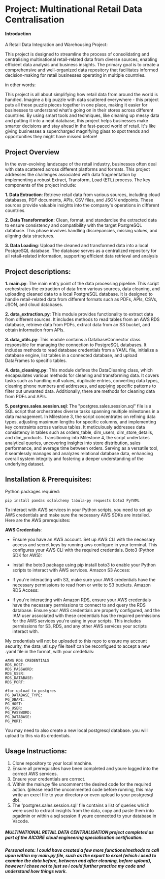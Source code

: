 # Project: Multinational Retail Data Centralisation 

#### Introduction
A Retail Data Integration and Warehousing Project:

This project is designed to streamline the process of consolidating and centralising multinational retail-related data from diverse sources, enabling efficient data analysis and business insights. 
The primary goal is to create a comprehensive and well-organized data repository that facilitates informed decision-making for retail businesses operating in multiple countries.

in other words:

This project is all about simplifying how retail data from around the world is handled. Imagine a big puzzle with data scattered everywhere - this project puts all those puzzle pieces together in one place, making it easier for businesses to understand what's going on in their stores across different countries. By using smart tools and techniques, like cleaning up messy data and putting it into a neat database, this project helps businesses make smarter decisions and stay ahead in the fast-paced world of retail. It's like giving businesses a supercharged magnifying glass to spot trends and opportunities they might have missed before!

## Project Overview
In the ever-evolving landscape of the retail industry, businesses often deal with data scattered across different platforms and formats. This project addresses the challenges associated with data fragmentation by implementing a robust Extract, Transform, Load (ETL) process.
The key components of the project include:

**1. Data Extraction**: Retrieve retail data from various sources, including cloud databases, PDF documents, APIs, CSV files, and JSON endpoints. These sources provide valuable insights into the company's operations in different countries.

**2. Data Transformation**: Clean, format, and standardise the extracted data to ensure consistency and compatibility with the target PostgreSQL database. This phase involves handling discrepancies, missing values, and aligning data structures.

**3. Data Loading**: Upload the cleaned and transformed data into a local PostgreSQL database. The database serves as a centralized repository for all retail-related information, supporting efficient data retrieval and analysis



## Project descriptions:
**1. main.py**: The main entry point of the data processing pipeline. This script orchestrates the extraction of data from various sources, data cleaning, and uploading cleaned data to a local PostgreSQL database. It is designed to handle retail-related data from different formats such as PDFs, APIs, CSVs, JSON, and cloud databases.

**2. data_extraction.py**: This module provides functionality to extract data from different sources. It includes methods to read tables from an AWS RDS database, retrieve data from PDFs, extract data from an S3 bucket, and obtain information from APIs.

**3. data_utils.py**: This module contains a DatabaseConnector class responsible for managing the connection to PostgreSQL databases. It includes methods to read database credentials from a YAML file, initialize a database engine, list tables in a connected database, and upload DataFrames to specific tables.

**4. data_cleaning.py**: This module defines the DataCleaning class, which encapsulates various methods for cleaning and transforming data. It covers tasks such as handling null values, duplicate entries, converting data types, cleaning phone numbers and addresses, and applying specific patterns to filter out unwanted data. Additionally, there are methods for cleaning data from PDFs and APIs.

**5. postgres.sales.session.sql**: The "postgres.sales.session.sql" file is a SQL script that orchestrates diverse tasks spanning multiple milestones in a data management. In Milestone 3, the script concentrates on refining data types, adjusting maximum lengths for specific columns, and implementing key constraints across various tables. It meticulously addresses data consistency in tables such as orders_table, dim_users, dim_store_details, and dim_products. Transitioning into Milestone 4, the script undertakes analytical queries, uncovering insights into store distribution, sales performance, and average time between orders. Serving as a versatile tool, it seamlessly manages and analyzes relational database data, enhancing overall system integrity and fostering a deeper understanding of the underlying dataset.



## Installation & Prerequisites:
Python packages required:
```
pip install pandas sqlalchemy tabula-py requests boto3 PyYAML
```

To interact with AWS services in your Python scripts, you need to set up AWS credentials and make sure the necessary AWS SDKs are installed. Here are the AWS prerequisites:

**AWS Credentials**:

- Ensure you have an AWS account.
Set up AWS CLI with the necessary access and secret keys by running aws configure in your terminal. This configures your AWS CLI with the required credentials.
Boto3 (Python SDK for AWS):

- Install the boto3 package using pip install boto3 to enable your Python scripts to interact with AWS services.
Amazon S3 Access:

- If you're interacting with S3, make sure your AWS credentials have the necessary permissions to read from or write to S3 buckets.
Amazon RDS Access:

- If you're interacting with Amazon RDS, ensure your AWS credentials have the necessary permissions to connect to and query the RDS database.
Ensure your AWS credentials are properly configured, and the IAM user associated with these credentials has the required permissions for the AWS services you're using in your scripts. This includes permissions for S3, RDS, and any other AWS services your scripts interact with.

My credentials will not be uploaded to this repo to ensure my account security, the data_utils.py file itself can be reconfigued to accept a new .yaml file in the format, with your credetials:

```
#AWS RDS CREDENTIALS
RDS_HOST: 
RDS_PASSWORD: 
RDS_USER: 
RDS_DATABASE: 
RDS_PORT: 

#for upload to postgres
PG_DATABASE_TYPE: 
PG_DBAPI:
PG_HOST: 
PG_USER: 
PG_PASSWORD: 
PG_DATABASE: 
PG_PORT: 
```

You may need to also create a new local postgresql database. you will upload to this via its credentials.

## Usage Instructions:
1. Clone repository to your local machine.
2. Ensure all prerequisites have been completed and youre logged into the correct AWS services.
3. Ensure your credentials are correct.
4. Within the main.py file uncomment the desired code for the required action. (please read the uncommented code before running, this may write an excel file to your directory or even upload to your postgresql db).
5. The 'postgres.sales.session.sql' file contains a list of queries which were used to extract insights from the data, copy and paste them into pgadmin or within a sql session if youre connected to your database in Vscode.

##### MULTINATIONAL RETAIL DATA CENTRALISATION project completed as part of the AICORE cloud engineering specialisation certification.

##### Personal note: I could have created a few more functions/methods to call upon within my main.py file, such as the export to excel (which i used to examine the data before, between and after cleaning, before upload), however i chose not to just so i could further practice my code and understand how things work.




